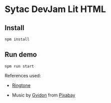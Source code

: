 # Sytac DevJam Lit HTML

## Install

```
npm install
```

## Run demo

```
npm run start
```

References used:

- [Ringtone](https://mobcup.net/ringtone/timer-3-beeps-d0otgnfn)

- Music by [Gvidon](https://pixabay.com/users/gvidon-25326719/?utm_source=link-attribution&utm_medium=referral&utm_campaign=music&utm_content=15617) from [Pixabay](https://pixabay.com/music//?utm_source=link-attribution&utm_medium=referral&utm_campaign=music&utm_content=15617)
